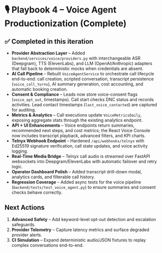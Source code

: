 # 🎙️ Playbook 4 – Voice Agent Productionization (Complete)

## ✅ Completed in this iteration
- **Provider Abstraction Layer** – Added `backend/services/voice/providers.py` with interchangeable ASR (Deepgram), TTS (ElevenLabs), and LLM (OpenAI/Anthropic) adapters that fall back to deterministic mocks when credentials are absent.
- **AI Call Pipeline** – Rebuilt `VoiceAgentService` to orchestrate call lifecycle end-to-end: call creation, scripted conversation, transcript persistence (`voice_call_turns`), AI summary generation, cost accounting, and automatic booking creation.
- **Consent & Compliance** – Leads now store voice-consent flags (`voice_opt_out`, timestamps). Call start checks DNC status and records activities. Lead contact timestamps (`last_voice_contacted`) are captured for auditing.
- **Metrics & Analytics** – Call executions update `VoiceMetricsDaily`, exposing aggregate stats through the existing analytics endpoint.
- **API + UI Enhancements** – Voice endpoints return summaries, recommended next steps, and cost metrics; the React Voice Console now includes transcript playback, advanced filters, and KPI charts.
- **Telnyx Webhook Endpoint** – Hardened `/api/webhooks/telnyx` with Ed25519 signature verification, call state updates, and voice activity logging.
- **Real-Time Media Bridge** – Telnyx call audio is streamed over FastAPI websockets into Deepgram/ElevenLabs with automatic failover and retry logic.
- **Operator Dashboard Polish** – Added transcript drill-down modal, analytics cards, and filterable call history.
- **Regression Coverage** – Added async tests for the voice pipeline (`backend/tests/test_voice_agent.py`) to ensure summaries and consent checks behave correctly.

## Next Actions
1. **Advanced Safety** – Add keyword-level opt-out detection and escalation safeguards.
2. **Provider Telemetry** – Capture latency metrics and surface degraded provider alerts.
3. **CI Simulation** – Expand deterministic audio/JSON fixtures to replay complex conversations end-to-end.
